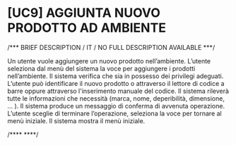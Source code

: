 # [UC9]  AGGIUNTA NUOVO PRODOTTO AD AMBIENTE 

/*** BRIEF DESCRIPTION / IT / NO FULL DESCRIPTION AVAILABLE ***/

Un utente vuole aggiungere un nuovo prodotto nell’ambiente. L’utente seleziona dal menù del sistema 
la voce per aggiungere i prodotti nell’ambiente. Il sistema verifica che sia in possesso dei privilegi 
adeguati. L’utente può identificare il nuovo prodotto o attraverso il lettore di codice a barre oppure 
attraverso l'inserimento manuale del codice. Il sistema rileverà tutte le informazioni che necessità 
(marca, nome, deperibilità, dimensione, … ).  Il sistema produce un messaggio di conferma di avvenuta 
operazione. L’utente sceglie di terminare l’operazione, seleziona la voce per tornare al menù iniziale. 
Il sistema mostra il menù iniziale.



/**** ****/
